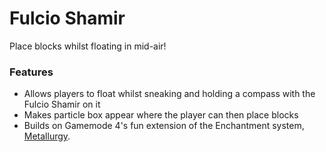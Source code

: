 # Fulcio Shamir<!--$headerTitle--><!--$pmc:delete-->

Place blocks whilst floating in mid-air!<!--$pmc:headerSize-->

### Features
- Allows players to float whilst sneaking and holding a compass with the Fulcio Shamir on it
- Makes particle box appear where the player can then place blocks
- Builds on Gamemode 4's fun extension of the Enchantment system, [Metallurgy]($dynamicLink:gm4_metallurgy).
